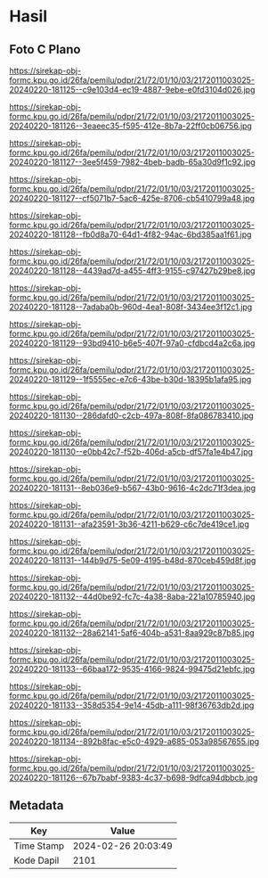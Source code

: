 # Hasil

## Foto C Plano

https://sirekap-obj-formc.kpu.go.id/26fa/pemilu/pdpr/21/72/01/10/03/2172011003025-20240220-181125--c9e103d4-ec19-4887-9ebe-e0fd3104d026.jpg

https://sirekap-obj-formc.kpu.go.id/26fa/pemilu/pdpr/21/72/01/10/03/2172011003025-20240220-181126--3eaeec35-f595-412e-8b7a-22ff0cb06756.jpg

https://sirekap-obj-formc.kpu.go.id/26fa/pemilu/pdpr/21/72/01/10/03/2172011003025-20240220-181127--3ee5f459-7982-4beb-badb-65a30d9f1c92.jpg

https://sirekap-obj-formc.kpu.go.id/26fa/pemilu/pdpr/21/72/01/10/03/2172011003025-20240220-181127--cf5071b7-5ac6-425e-8706-cb5410799a48.jpg

https://sirekap-obj-formc.kpu.go.id/26fa/pemilu/pdpr/21/72/01/10/03/2172011003025-20240220-181128--fb0d8a70-64d1-4f82-94ac-6bd385aa1f61.jpg

https://sirekap-obj-formc.kpu.go.id/26fa/pemilu/pdpr/21/72/01/10/03/2172011003025-20240220-181128--4439ad7d-a455-4ff3-9155-c97427b29be8.jpg

https://sirekap-obj-formc.kpu.go.id/26fa/pemilu/pdpr/21/72/01/10/03/2172011003025-20240220-181128--7adaba0b-960d-4ea1-808f-3434ee3f12c1.jpg

https://sirekap-obj-formc.kpu.go.id/26fa/pemilu/pdpr/21/72/01/10/03/2172011003025-20240220-181129--93bd9410-b6e5-407f-97a0-cfdbcd4a2c6a.jpg

https://sirekap-obj-formc.kpu.go.id/26fa/pemilu/pdpr/21/72/01/10/03/2172011003025-20240220-181129--1f5555ec-e7c6-43be-b30d-18395b1afa95.jpg

https://sirekap-obj-formc.kpu.go.id/26fa/pemilu/pdpr/21/72/01/10/03/2172011003025-20240220-181130--286dafd0-c2cb-497a-808f-8fa086783410.jpg

https://sirekap-obj-formc.kpu.go.id/26fa/pemilu/pdpr/21/72/01/10/03/2172011003025-20240220-181130--e0bb42c7-f52b-406d-a5cb-df57fa1e4b47.jpg

https://sirekap-obj-formc.kpu.go.id/26fa/pemilu/pdpr/21/72/01/10/03/2172011003025-20240220-181131--8eb036e9-b567-43b0-9616-4c2dc71f3dea.jpg

https://sirekap-obj-formc.kpu.go.id/26fa/pemilu/pdpr/21/72/01/10/03/2172011003025-20240220-181131--afa23591-3b36-4211-b629-c6c7de419ce1.jpg

https://sirekap-obj-formc.kpu.go.id/26fa/pemilu/pdpr/21/72/01/10/03/2172011003025-20240220-181131--144b9d75-5e09-4195-b48d-870ceb459d8f.jpg

https://sirekap-obj-formc.kpu.go.id/26fa/pemilu/pdpr/21/72/01/10/03/2172011003025-20240220-181132--44d0be92-fc7c-4a38-8aba-221a10785940.jpg

https://sirekap-obj-formc.kpu.go.id/26fa/pemilu/pdpr/21/72/01/10/03/2172011003025-20240220-181132--28a62141-5af6-404b-a531-8aa929c87b85.jpg

https://sirekap-obj-formc.kpu.go.id/26fa/pemilu/pdpr/21/72/01/10/03/2172011003025-20240220-181133--66baa172-9535-4166-9824-99475d21ebfc.jpg

https://sirekap-obj-formc.kpu.go.id/26fa/pemilu/pdpr/21/72/01/10/03/2172011003025-20240220-181133--358d5354-9e14-45db-a111-98f36763db2d.jpg

https://sirekap-obj-formc.kpu.go.id/26fa/pemilu/pdpr/21/72/01/10/03/2172011003025-20240220-181134--892b8fac-e5c0-4929-a685-053a98567655.jpg

https://sirekap-obj-formc.kpu.go.id/26fa/pemilu/pdpr/21/72/01/10/03/2172011003025-20240220-181126--67b7babf-9383-4c37-b698-9dfca94dbbcb.jpg


## Metadata

| Key        | Value               |
| ---------- | ------------------- |
| Time Stamp | 2024-02-26 20:03:49 |
| Kode Dapil | 2101                |



